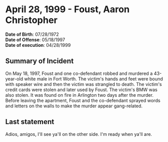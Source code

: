 # April 28, 1999 - Foust, Aaron Christopher

**Date of Birth**: 07/28/1972<br/>
**Date of Offense**: 05/18/1997<br/>
**Date of execution**: 04/28/1999<br/>

## Summary of Incident
On May 18, 1997, Foust and one co-defendant robbed and murdered a 43-year-old white male in Fort Worth. The victim's hands and feet were bound with speaker wire and then the victim was strangled to death. The victim's credit cards were stolen and later used by Foust. The victim's BMW was also stolen. It was found on fire in Arlington two days after the murder. Before leaving the apartment, Foust and the co-defendant sprayed words and letters on the walls to make the murder appear gang-related.

## Last statement
Adios, amigos, I'll see ya'll on the other side. I'm ready when ya'll are.